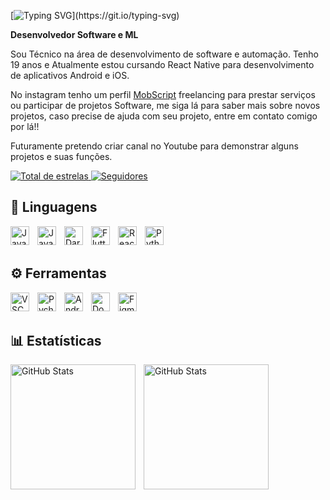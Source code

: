 [![Typing SVG](https://readme-typing-svg.herokuapp.com/?color=7A2FDD&size=35&center=true&vCenter=true&width=1000&lines=Olá,+meu+nome+é+Josué+.;Seja-bem+vindo+ao+meu+Github👍;)](https://git.io/typing-svg)

**Desenvolvedor Software e ML**

Sou Técnico na área de desenvolvimento de software e automação. 
Tenho 19 anos e Atualmente estou cursando React Native para desenvolvimento de aplicativos Android e iOS.

No instagram tenho um perfil [MobScript](https://www.instagram.com/mob._script/) freelancing para prestar serviços ou participar de projetos Software, me siga lá para saber mais sobre novos projetos, caso precise de ajuda com seu projeto, entre em contato comigo por lá!!

Futuramente pretendo criar canal no Youtube para demonstrar alguns projetos e suas funções.


<p align="left">
    <a 
        />
    </a>
    <a 
        />
    </a> 
    <a href="https://github.com/jkodr33?tab=repositories&sort=stargazers">
        <img 
            alt="Total de estrelas" 
            title="Total de estrelas GitHub" 
            src="https://custom-icon-badges.demolab.com/github/stars/jkodr33?color=EDB200&style=for-the-badge&labelColor=FFDE00&logo=star&label=estrelas"
        />
    </a>
    <a href="https://github.com/jkodr33?tab=followers">
        <img 
            alt="Seguidores" 
            title="Me siga no GitHub" 
            src="https://custom-icon-badges.demolab.com/github/followers/jkodr33?color=000000&labelColor=000000&style=for-the-badge&logo=github&label=Seguidores&logoColor=white"
        />
    </a>   
</p>



## 🚀 Linguagens


  <img 
    align="left" 
    alt="JavaScript" 
    title="JavaScript"
    width="30px" 
    style="padding-right: 10px;" 
    src="https://cdn.jsdelivr.net/gh/devicons/devicon@latest/icons/javascript/javascript-original.svg" 
/>
 

<img 
    align="left" 
    alt="Java" 
    title="Java"
    width="30px" 
    style="padding-right: 10px;" 
    src="https://cdn.jsdelivr.net/gh/devicons/devicon@latest/icons/java/java-original.svg" 
/>

<img 
    align="left" 
    alt="Dart" 
    title="Dart"
    width="30px" 
    style="padding-right: 10px;" 
    src="https://cdn.jsdelivr.net/gh/devicons/devicon@latest/icons/dart/dart-original.svg" 
/>

<img 
    align="left" 
    alt="Flutter" 
    title="Flutter"
    width="30px" 
    style="padding-right: 10px;" 
    src="https://cdn.jsdelivr.net/gh/devicons/devicon@latest/icons/flutter/flutter-original.svg" 
/>

<img 
    align="left" 
    alt="React" 
    title="React"
    width="30px" 
    style="padding-right: 10px;" 
    src="https://cdn.jsdelivr.net/gh/devicons/devicon@latest/icons/react/react-original.svg" 
/>

<img 
    align="left" 
    alt="Python" 
    title="Python"
    width="30px" 
    style="padding-right: 10px;" 
    src="https://cdn.jsdelivr.net/gh/devicons/devicon@latest/icons/python/python-original.svg" 
/>


<br>
<br>

## ⚙️ Ferramentas

<img 
    align="left" 
    alt="VSCode" 
    title="VSCode"
    width="30px" 
    style="padding-right: 10px;" 
    src="https://cdn.jsdelivr.net/gh/devicons/devicon@latest/icons/vscode/vscode-original.svg" 
/>

<img 
    align="left" 
    alt="Pycharm" 
    title="Pycharm"
    width="30px" 
    style="padding-right: 10px;" 
    src="https://cdn.jsdelivr.net/gh/devicons/devicon@latest/icons/pycharm/pycharm-original.svg" 
/>

<img 
    align="left" 
    alt="AndroidStudio" 
    title="AndroidStudio"
    width="30px" 
    style="padding-right: 10px;" 
    src="https://cdn.jsdelivr.net/gh/devicons/devicon@latest/icons/androidstudio/androidstudio-original.svg" 
/>

<img 
    align="left" 
    alt="Docker" 
    title="Docker"
    width="30px" 
    style="padding-right: 10px;" 
    src="https://devicon-website.vercel.app/api/docker/original.svg" 
/>

<img 
    align="left" 
    alt="Figma" 
    title="Figma"
    width="30px" 
    style="padding-right: 10px;" 
    src="https://cdn.jsdelivr.net/gh/devicons/devicon@latest/icons/figma/figma-original.svg" 
/>

<br>
<br>

## 📊 Estatísticas

<p>
  <img 
    align="left" 
    alt="GitHub Stats" 
    height="200" 
    style="padding-right: 10px;" 
    src="https://github-readme-stats.vercel.app/api?username=jkodr33&show_icons=true&theme=radical&include_all_commits=true&locale=pt-br" 
  />

<img 
      align="left" 
      alt="GitHub Stats" 
      height="200" 
      src="https://github-readme-stats.vercel.app/api/top-langs/?username=jkodr33&theme=radical&layout=compact&custom_title=Linguagens&langs_count=9" 
  />

</p>


<!---
joshcode33/joshcode33 is a ✨ special ✨ repository because its `README.md` (this file) appears on your GitHub profile.
You can click the Preview link to take a look at your changes.
--->
